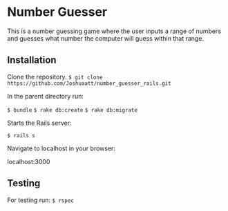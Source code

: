# Number Guesser

This is a number guessing game where the user inputs a range of numbers and guesses what number the computer will guess within that range.

## Installation

Clone the repository.
```$ git clone https://github.com/Joshuaatt/number_guesser_rails.git```

In the parent directory run:

```$ bundle```
```$ rake db:create```
```$ rake db:migrate```

Starts the Rails server:

```$ rails s```

Navigate to localhost in your browser:

localhost:3000

## Testing

For testing run:
```$ rspec```
